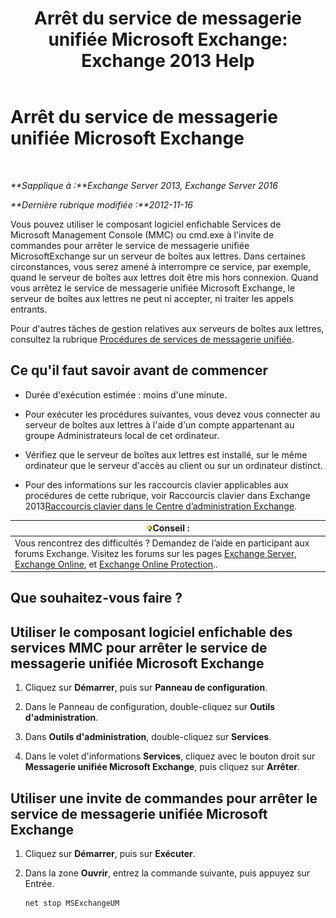 ﻿---
title: 'Arrêt du service de messagerie unifiée Microsoft Exchange: Exchange 2013 Help'
TOCTitle: Arrêt du service de messagerie unifiée Microsoft Exchange
ms:assetid: 64fa5535-8150-45c6-82e6-d2346892a031
ms:mtpsurl: https://technet.microsoft.com/fr-fr/library/Aa998595(v=EXCHG.150)
ms:contentKeyID: 50555402
ms.date: 04/24/2018
mtps_version: v=EXCHG.150
ms.translationtype: HT
---

# Arrêt du service de messagerie unifiée Microsoft Exchange

 

_**Sapplique à :**Exchange Server 2013, Exchange Server 2016_

_**Dernière rubrique modifiée :**2012-11-16_

Vous pouvez utiliser le composant logiciel enfichable Services de Microsoft Management Console (MMC) ou cmd.exe à l'invite de commandes pour arrêter le service de messagerie unifiée MicrosoftExchange sur un serveur de boîtes aux lettres. Dans certaines circonstances, vous serez amené à interrompre ce service, par exemple, quand le serveur de boîtes aux lettres doit être mis hors connexion. Quand vous arrêtez le service de messagerie unifiée Microsoft Exchange, le serveur de boîtes aux lettres ne peut ni accepter, ni traiter les appels entrants.

Pour d'autres tâches de gestion relatives aux serveurs de boîtes aux lettres, consultez la rubrique [Procédures de services de messagerie unifiée](um-services-procedures-exchange-2013-help.md).

## Ce qu'il faut savoir avant de commencer

  - Durée d'exécution estimée : moins d'une minute.

  - Pour exécuter les procédures suivantes, vous devez vous connecter au serveur de boîtes aux lettres à l'aide d'un compte appartenant au groupe Administrateurs local de cet ordinateur.

  - Vérifiez que le serveur de boîtes aux lettres est installé, sur le même ordinateur que le serveur d'accès au client ou sur un ordinateur distinct.

  - Pour des informations sur les raccourcis clavier applicables aux procédures de cette rubrique, voir Raccourcis clavier dans Exchange 2013[Raccourcis clavier dans le Centre d’administration Exchange](keyboard-shortcuts-in-the-exchange-admin-center-exchange-online-protection-help.md).

<table>
<thead>
<tr class="header">
<th><img src="images/Bb125224.tip(EXCHG.150).gif" title="Conseil" alt="Conseil" />Conseil :</th>
</tr>
</thead>
<tbody>
<tr class="odd">
<td>Vous rencontrez des difficultés ? Demandez de l’aide en participant aux forums Exchange. Visitez les forums sur les pages <a href="https://go.microsoft.com/fwlink/p/?linkid=60612">Exchange Server</a>, <a href="https://go.microsoft.com/fwlink/p/?linkid=267542">Exchange Online</a>, et <a href="https://go.microsoft.com/fwlink/p/?linkid=285351">Exchange Online Protection</a>..</td>
</tr>
</tbody>
</table>


## Que souhaitez-vous faire ?

## Utiliser le composant logiciel enfichable des services MMC pour arrêter le service de messagerie unifiée Microsoft Exchange

1.  Cliquez sur **Démarrer**, puis sur **Panneau de configuration**.

2.  Dans le Panneau de configuration, double-cliquez sur **Outils d'administration**.

3.  Dans **Outils d'administration**, double-cliquez sur **Services**.

4.  Dans le volet d'informations **Services**, cliquez avec le bouton droit sur **Messagerie unifiée Microsoft Exchange**, puis cliquez sur **Arrêter**.

## Utiliser une invite de commandes pour arrêter le service de messagerie unifiée Microsoft Exchange

1.  Cliquez sur **Démarrer**, puis sur **Exécuter**.

2.  Dans la zone **Ouvrir**, entrez la commande suivante, puis appuyez sur Entrée.
    
        net stop MSExchangeUM

